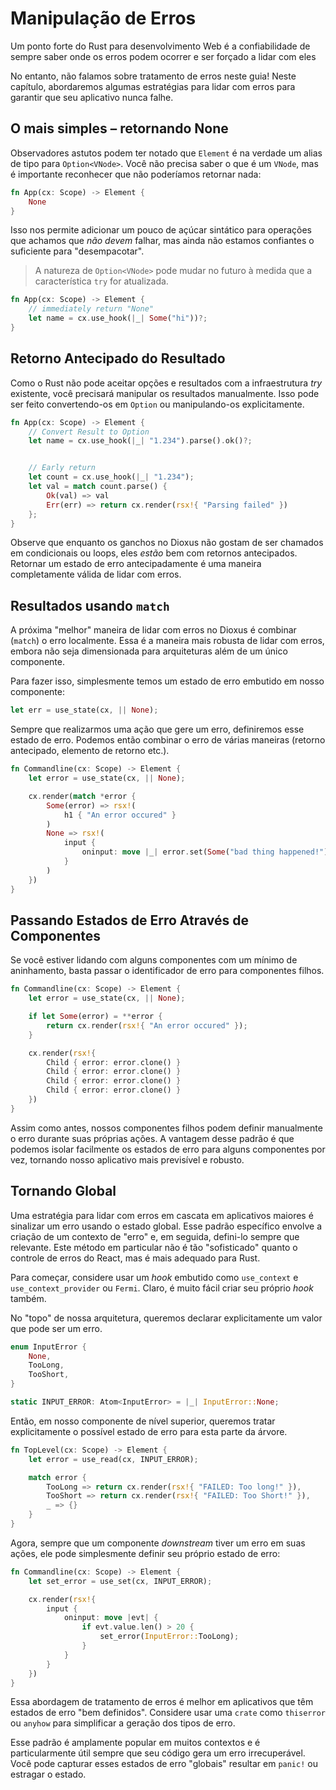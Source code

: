 # Manipulação de Erros

Um ponto forte do Rust para desenvolvimento Web é a confiabilidade de sempre saber onde os erros podem ocorrer e ser forçado a lidar com eles

No entanto, não falamos sobre tratamento de erros neste guia! Neste capítulo, abordaremos algumas estratégias para lidar com erros para garantir que seu aplicativo nunca falhe.

## O mais simples – retornando None

Observadores astutos podem ter notado que `Element` é na verdade um alias de tipo para `Option<VNode>`. Você não precisa saber o que é um `VNode`, mas é importante reconhecer que não poderíamos retornar nada:

```rust
fn App(cx: Scope) -> Element {
    None
}
```

Isso nos permite adicionar um pouco de açúcar sintático para operações que achamos que _não devem_ falhar, mas ainda não estamos confiantes o suficiente para "desempacotar".

> A natureza de `Option<VNode>` pode mudar no futuro à medida que a característica `try` for atualizada.

```rust
fn App(cx: Scope) -> Element {
    // immediately return "None"
    let name = cx.use_hook(|_| Some("hi"))?;
}
```

## Retorno Antecipado do Resultado

Como o Rust não pode aceitar opções e resultados com a infraestrutura _try_ existente, você precisará manipular os resultados manualmente. Isso pode ser feito convertendo-os em `Option` ou manipulando-os explicitamente.

```rust
fn App(cx: Scope) -> Element {
    // Convert Result to Option
    let name = cx.use_hook(|_| "1.234").parse().ok()?;


    // Early return
    let count = cx.use_hook(|_| "1.234");
    let val = match count.parse() {
        Ok(val) => val
        Err(err) => return cx.render(rsx!{ "Parsing failed" })
    };
}
```

Observe que enquanto os ganchos no Dioxus não gostam de ser chamados em condicionais ou loops, eles _estão_ bem com retornos antecipados. Retornar um estado de erro antecipadamente é uma maneira completamente válida de lidar com erros.

## Resultados usando `match`

A próxima "melhor" maneira de lidar com erros no Dioxus é combinar (`match`) o erro localmente. Essa é a maneira mais robusta de lidar com erros, embora não seja dimensionada para arquiteturas além de um único componente.

Para fazer isso, simplesmente temos um estado de erro embutido em nosso componente:

```rust
let err = use_state(cx, || None);
```

Sempre que realizarmos uma ação que gere um erro, definiremos esse estado de erro. Podemos então combinar o erro de várias maneiras (retorno antecipado, elemento de retorno etc.).

```rust
fn Commandline(cx: Scope) -> Element {
    let error = use_state(cx, || None);

    cx.render(match *error {
        Some(error) => rsx!(
            h1 { "An error occured" }
        )
        None => rsx!(
            input {
                oninput: move |_| error.set(Some("bad thing happened!")),
            }
        )
    })
}
```

## Passando Estados de Erro Através de Componentes

Se você estiver lidando com alguns componentes com um mínimo de aninhamento, basta passar o identificador de erro para componentes filhos.

```rust
fn Commandline(cx: Scope) -> Element {
    let error = use_state(cx, || None);

    if let Some(error) = **error {
        return cx.render(rsx!{ "An error occured" });
    }

    cx.render(rsx!{
        Child { error: error.clone() }
        Child { error: error.clone() }
        Child { error: error.clone() }
        Child { error: error.clone() }
    })
}
```

Assim como antes, nossos componentes filhos podem definir manualmente o erro durante suas próprias ações. A vantagem desse padrão é que podemos isolar facilmente os estados de erro para alguns componentes por vez, tornando nosso aplicativo mais previsível e robusto.

## Tornando Global

Uma estratégia para lidar com erros em cascata em aplicativos maiores é sinalizar um erro usando o estado global. Esse padrão específico envolve a criação de um contexto de "erro" e, em seguida, defini-lo sempre que relevante. Este método em particular não é tão "sofisticado" quanto o controle de erros do React, mas é mais adequado para Rust.

Para começar, considere usar um _hook_ embutido como `use_context` e `use_context_provider` ou `Fermi`. Claro, é muito fácil criar seu próprio _hook_ também.

No "topo" de nossa arquitetura, queremos declarar explicitamente um valor que pode ser um erro.

```rust
enum InputError {
    None,
    TooLong,
    TooShort,
}

static INPUT_ERROR: Atom<InputError> = |_| InputError::None;
```

Então, em nosso componente de nível superior, queremos tratar explicitamente o possível estado de erro para esta parte da árvore.

```rust
fn TopLevel(cx: Scope) -> Element {
    let error = use_read(cx, INPUT_ERROR);

    match error {
        TooLong => return cx.render(rsx!{ "FAILED: Too long!" }),
        TooShort => return cx.render(rsx!{ "FAILED: Too Short!" }),
        _ => {}
    }
}
```

Agora, sempre que um componente _downstream_ tiver um erro em suas ações, ele pode simplesmente definir seu próprio estado de erro:

```rust
fn Commandline(cx: Scope) -> Element {
    let set_error = use_set(cx, INPUT_ERROR);

    cx.render(rsx!{
        input {
            oninput: move |evt| {
                if evt.value.len() > 20 {
                    set_error(InputError::TooLong);
                }
            }
        }
    })
}
```

Essa abordagem de tratamento de erros é melhor em aplicativos que têm estados de erro "bem definidos". Considere usar uma `crate` como `thiserror` ou `anyhow` para simplificar a geração dos tipos de erro.

Esse padrão é amplamente popular em muitos contextos e é particularmente útil sempre que seu código gera um erro irrecuperável. Você pode capturar esses estados de erro "globais" resultar em `panic!` ou estragar o estado.
